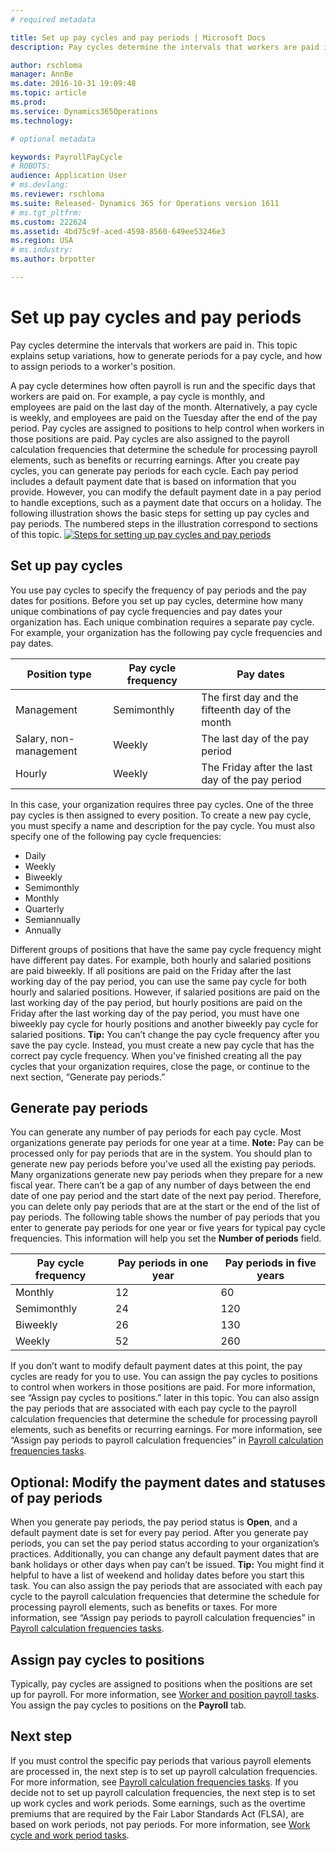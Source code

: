 ```yaml
---
# required metadata

title: Set up pay cycles and pay periods | Microsoft Docs
description: Pay cycles determine the intervals that workers are paid in. This topic explains setup variations, how to generate periods for a pay cycle, and how to assign periods to a worker's position.

author: rschloma
manager: AnnBe
ms.date: 2016-10-31 19:09:48
ms.topic: article
ms.prod: 
ms.service: Dynamics365Operations
ms.technology: 

# optional metadata

keywords: PayrollPayCycle
# ROBOTS: 
audience: Application User
# ms.devlang: 
ms.reviewer: rschloma
ms.suite: Released- Dynamics 365 for Operations version 1611
# ms.tgt_pltfrm: 
ms.custom: 222624
ms.assetid: 4bd75c9f-aced-4598-8560-649ee53246e3
ms.region: USA
# ms.industry: 
ms.author: brpotter

---
```


# Set up pay cycles and pay periods

Pay cycles determine the intervals that workers are paid in. This topic explains setup variations, how to generate periods for a pay cycle, and how to assign periods to a worker's position.


A pay cycle determines how often payroll is run and the specific days that workers are paid on. For example, a pay cycle is monthly, and employees are paid on the last day of the month. Alternatively, a pay cycle is weekly, and employees are paid on the Tuesday after the end of the pay period. Pay cycles are assigned to positions to help control when workers in those positions are paid. Pay cycles are also assigned to the payroll calculation frequencies that determine the schedule for processing payroll elements, such as benefits or recurring earnings. After you create pay cycles, you can generate pay periods for each cycle. Each pay period includes a default payment date that is based on information that you provide. However, you can modify the default payment date in a pay period to handle exceptions, such as a payment date that occurs on a holiday. The following illustration shows the basic steps for setting up pay cycles and pay periods. The numbered steps in the illustration correspond to sections of this topic. [![Steps for setting up pay cycles and pay periods](./media/22222.gif)](./media/22222.gif)

## Set up pay cycles
You use pay cycles to specify the frequency of pay periods and the pay dates for positions. Before you set up pay cycles, determine how many unique combinations of pay cycle frequencies and pay dates your organization has. Each unique combination requires a separate pay cycle. For example, your organization has the following pay cycle frequencies and pay dates.

| Position type          | Pay cycle frequency | Pay dates                                        |
|------------------------|---------------------|--------------------------------------------------|
| Management             | Semimonthly         | The first day and the fifteenth day of the month |
| Salary, non-management | Weekly              | The last day of the pay period                   |
| Hourly                 | Weekly              | The Friday after the last day of the pay period  |

In this case, your organization requires three pay cycles. One of the three pay cycles is then assigned to every position. To create a new pay cycle, you must specify a name and description for the pay cycle. You must also specify one of the following pay cycle frequencies:

-   Daily
-   Weekly
-   Biweekly
-   Semimonthly
-   Monthly
-   Quarterly
-   Semiannually
-   Annually

Different groups of positions that have the same pay cycle frequency might have different pay dates. For example, both hourly and salaried positions are paid biweekly. If all positions are paid on the Friday after the last working day of the pay period, you can use the same pay cycle for both hourly and salaried positions. However, if salaried positions are paid on the last working day of the pay period, but hourly positions are paid on the Friday after the last working day of the pay period, you must have one biweekly pay cycle for hourly positions and another biweekly pay cycle for salaried positions. **Tip:** You can’t change the pay cycle frequency after you save the pay cycle. Instead, you must create a new pay cycle that has the correct pay cycle frequency. When you've finished creating all the pay cycles that your organization requires, close the page, or continue to the next section, “Generate pay periods.”

## Generate pay periods
You can generate any number of pay periods for each pay cycle. Most organizations generate pay periods for one year at a time. **Note:** Pay can be processed only for pay periods that are in the system. You should plan to generate new pay periods before you've used all the existing pay periods. Many organizations generate new pay periods when they prepare for a new fiscal year. There can’t be a gap of any number of days between the end date of one pay period and the start date of the next pay period. Therefore, you can delete only pay periods that are at the start or the end of the list of pay periods. The following table shows the number of pay periods that you enter to generate pay periods for one year or five years for typical pay cycle frequencies. This information will help you set the **Number of periods** field.

| Pay cycle frequency | Pay periods in one year | Pay periods in five years |
|---------------------|-------------------------|---------------------------|
| Monthly             | 12                      | 60                        |
| Semimonthly         | 24                      | 120                       |
| Biweekly            | 26                      | 130                       |
| Weekly              | 52                      | 260                       |

If you don’t want to modify default payment dates at this point, the pay cycles are ready for you to use. You can assign the pay cycles to positions to control when workers in those positions are paid. For more information, see “Assign pay cycles to positions.” later in this topic. You can also assign the pay periods that are associated with each pay cycle to the payroll calculation frequencies that determine the schedule for processing payroll elements, such as benefits or recurring earnings. For more information, see “Assign pay periods to payroll calculation frequencies” in [Payroll calculation frequencies tasks](https://docs.microsoft.com/en-us/dynamics365/operations/financials/localizations/north-america/pay-cycle-and-pay-period-tasks-sample).

## Optional: Modify the payment dates and statuses of pay periods
When you generate pay periods, the pay period status is **Open**, and a default payment date is set for every pay period. After you generate pay periods, you can set the pay period status according to your organization’s practices. Additionally, you can change any default payment dates that are bank holidays or other days when pay can’t be issued. **Tip:** You might find it helpful to have a list of weekend and holiday dates before you start this task. You can also assign the pay periods that are associated with each pay cycle to the payroll calculation frequencies that determine the schedule for processing payroll elements, such as benefits or taxes. For more information, see “Assign pay periods to payroll calculation frequencies” in [Payroll calculation frequencies tasks](https://docs.microsoft.com/en-us/dynamics365/operations/financials/localizations/north-america/pay-cycle-and-pay-period-tasks-sample).

## Assign pay cycles to positions
Typically, pay cycles are assigned to positions when the positions are set up for payroll. For more information, see [Worker and position payroll tasks](https://docs.microsoft.com/en-us/dynamics365/operations/financials/localizations/north-america/worker-and-position-payroll-tasks). You assign the pay cycles to positions on the **Payroll** tab.

## Next step
If you must control the specific pay periods that various payroll elements are processed in, the next step is to set up payroll calculation frequencies. For more information, see [Payroll calculation frequencies tasks](https://docs.microsoft.com/en-us/dynamics365/operations/financials/localizations/north-america/payroll-calculation-frequencies-tasks). If you decide not to set up payroll calculation frequencies, the next step is to set up work cycles and work periods. Some earnings, such as the overtime premiums that are required by the Fair Labor Standards Act (FLSA), are based on work periods, not pay periods. For more information, see [Work cycle and work period tasks](https://docs.microsoft.com/en-us/dynamics365/operations/financials/localizations/north-america/work-cycle-and-work-period-tasks).

